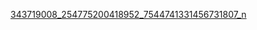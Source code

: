 [343719008_254775200418952_7544741331456731807_n](https://github.com/Exile10mg/calc2023/assets/109217679/e4a1f888-8cd1-4eb4-bb60-01b04ec22937)
